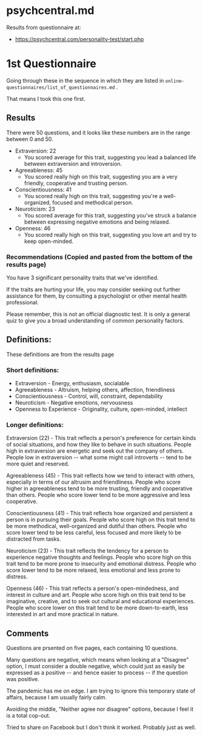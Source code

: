 
# psychcentral.md

Results from questionnaire at:

- https://psychcentral.com/personality-test/start.php

# 1st Questionnaire

Going through these in the sequence in which they are listed in `online-questionnaires/list_of_questionnaires.md` .

That means I took this one first.

## Results

There were 50 questions, and it looks like these numbers are in the range between 0 and 50.

- Extraversion: 22
  - You scored average for this trait, suggesting you lead a balanced life between extraversion and introversion.
- Agreeableness: 45
  - You scored really high on this trait, suggesting you are a very friendly, cooperative and trusting person.
- Conscientiousness: 41
  - You scored really high on this trait, suggesting you're a well-organized, focused and methodical person.
- Neuroticism: 23
  - You scored average for this trait, suggesting you've struck a balance between expressing negative emotions and being relaxed.
- Openness: 46
  - You scored really high on this trait, suggesting you love art and try to keep open-minded.

### Recommendations (Copied and pasted from the bottom of the results page)

You have 3 significant personality traits that we've identified.

If the traits are hurting your life, you may consider seeking out further assistance for them, by consulting a psychologist or other mental health professional.

Please remember, this is not an official diagnostic test. It is only a general quiz to give you a broad understanding of common personality factors.

## Definitions:

These definitions are from the results page

### Short definitions:

- Extraversion - Energy, enthusiasm, socialable
- Agreeableness - Altruism, helping others, affection, friendliness
- Conscientiousness - Control, will, constraint, dependability
- Neuroticism - Negative emotions, nervousness
- Openness to Experience - Originality, culture, open-minded, intellect

### Longer definitions:

Extraversion (22) - This trait reflects a person's preference for certain kinds of social situations, and how they like to behave in such situations. People high in extraversion are energetic and seek out the company of others. People low in extraversion -- what some might call introverts -- tend to be more quiet and reserved.

Agreeableness (45) - This trait reflects how we tend to interact with others, especially in terms of our altrusim and friendliness. People who score higher in agreeableness tend to be more trusting, friendly and cooperative than others. People who score lower tend to be more aggressive and less cooperative.

Conscientiousness (41) - This trait reflects how organized and persistent a person is in pursuing their goals. People who score high on this trait tend to be more methodical, well-organized and dutiful than others. People who score lower tend to be less careful, less focused and more likely to be distracted from tasks.

Neuroticism (23) - This trait reflects the tendency for a person to experience negative thoughts and feelings.  People who score high on this trait tend to be more prone to insecurity and emotional distress.  People who score lower tend to be more relaxed, less emotional and less prone to distress.

Openness (46) - This trait reflects a person's open-mindedness, and interest in culture and art. People who score high on this trait tend to be imaginative, creative, and to seek out cultural and educational experiences. People who score lower on this trait tend to be more down-to-earth, less interested in art and more practical in nature.

## Comments

Questions are prsented on five pages, each containing 10 questions.

Many questions are negative, which means when looking at a "Disagree" option, I must consider a double negative,
which could just as easily be expressed as a positive -- and hence easier to process -- if the question was positive.

The pandemic has me on edge.  I am trying to ignore this temporary state of affairs, because I am usually fairly calm.

Avoiding the middle, "Neither agree nor disagree" options, because I feel it is a total cop-out.

Tried to share on Facebook but I don't think it worked.  Probably just as well.

